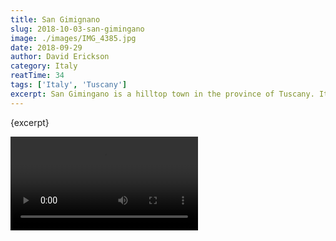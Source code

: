 ```yaml
---
title: San Gimignano
slug: 2018-10-03-san-gimingano
image: ./images/IMG_4385.jpg
date: 2018-09-29
author: David Erickson
category: Italy
reatTime: 34
tags: ['Italy', 'Tuscany']
excerpt: San Gimingano is a hilltop town in the province of Tuscany. It is surrounded by 12 century city walls and has as it's center Piazza della Cisterna. It has tremendous views of the Tuscan countryside and is home to a sinister series of museums of torture.
---
```


<script>
  import Video from '$lib/Video.svelte';
</script>

{excerpt}

<Video src="https://youtube.com/embed/7BePtFDkIoE" title="San Gimingano
"/>
